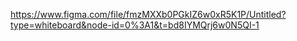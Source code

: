 https://www.figma.com/file/fmzMXXb0PGkIZ6w0xR5K1P/Untitled?type=whiteboard&node-id=0%3A1&t=bd8IYMQrj6w0N5QI-1


